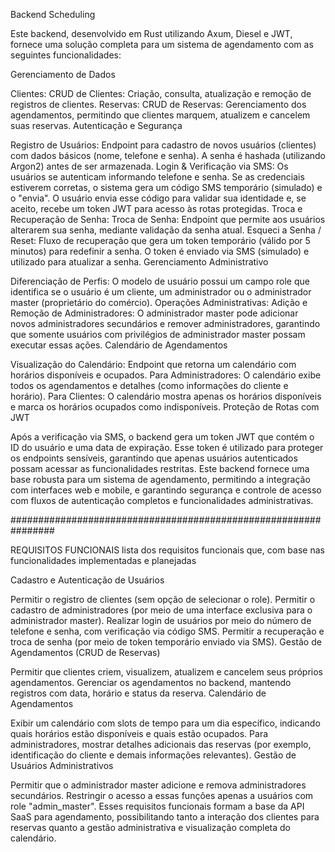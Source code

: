 Backend Scheduling

Este backend, desenvolvido em Rust utilizando Axum, Diesel e JWT, fornece uma solução completa para um sistema de agendamento com as seguintes funcionalidades:

Gerenciamento de Dados

Clientes:
CRUD de Clientes: Criação, consulta, atualização e remoção de registros de clientes.
Reservas:
CRUD de Reservas: Gerenciamento dos agendamentos, permitindo que clientes marquem, atualizem e cancelem suas reservas.
Autenticação e Segurança

Registro de Usuários:
Endpoint para cadastro de novos usuários (clientes) com dados básicos (nome, telefone e senha).
A senha é hashada (utilizando Argon2) antes de ser armazenada.
Login & Verificação via SMS:
Os usuários se autenticam informando telefone e senha.
Se as credenciais estiverem corretas, o sistema gera um código SMS temporário (simulado) e o "envia".
O usuário envia esse código para validar sua identidade e, se aceito, recebe um token JWT para acesso às rotas protegidas.
Troca e Recuperação de Senha:
Troca de Senha: Endpoint que permite aos usuários alterarem sua senha, mediante validação da senha atual.
Esqueci a Senha / Reset: Fluxo de recuperação que gera um token temporário (válido por 5 minutos) para redefinir a senha. O token é enviado via SMS (simulado) e utilizado para atualizar a senha.
Gerenciamento Administrativo

Diferenciação de Perfis:
O modelo de usuário possui um campo role que identifica se o usuário é um cliente, um administrador ou o administrador master (proprietário do comércio).
Operações Administrativas:
Adição e Remoção de Administradores: O administrador master pode adicionar novos administradores secundários e remover administradores, garantindo que somente usuários com privilégios de administrador master possam executar essas ações.
Calendário de Agendamentos

Visualização do Calendário:
Endpoint que retorna um calendário com horários disponíveis e ocupados.
Para Administradores: O calendário exibe todos os agendamentos e detalhes (como informações do cliente e horário).
Para Clientes: O calendário mostra apenas os horários disponíveis e marca os horários ocupados como indisponíveis.
Proteção de Rotas com JWT

Após a verificação via SMS, o backend gera um token JWT que contém o ID do usuário e uma data de expiração.
Esse token é utilizado para proteger os endpoints sensíveis, garantindo que apenas usuários autenticados possam acessar as funcionalidades restritas.
Este backend fornece uma base robusta para um sistema de agendamento, permitindo a integração com interfaces web e mobile, e garantindo segurança e controle de acesso com fluxos de autenticação completos e funcionalidades administrativas.


################################################################


REQUISITOS FUNCIONAIS
lista dos requisitos funcionais que, com base nas funcionalidades implementadas e planejadas

Cadastro e Autenticação de Usuários

Permitir o registro de clientes (sem opção de selecionar o role).
Permitir o cadastro de administradores (por meio de uma interface exclusiva para o administrador master).
Realizar login de usuários por meio do número de telefone e senha, com verificação via código SMS.
Permitir a recuperação e troca de senha (por meio de token temporário enviado via SMS).
Gestão de Agendamentos (CRUD de Reservas)

Permitir que clientes criem, visualizem, atualizem e cancelem seus próprios agendamentos.
Gerenciar os agendamentos no backend, mantendo registros com data, horário e status da reserva.
Calendário de Agendamentos

Exibir um calendário com slots de tempo para um dia específico, indicando quais horários estão disponíveis e quais estão ocupados.
Para administradores, mostrar detalhes adicionais das reservas (por exemplo, identificação do cliente e demais informações relevantes).
Gestão de Usuários Administrativos

Permitir que o administrador master adicione e remova administradores secundários.
Restringir o acesso a essas funções apenas a usuários com role "admin_master".
Esses requisitos funcionais formam a base da API SaaS para agendamento, possibilitando tanto a interação dos clientes para reservas quanto a gestão administrativa e visualização completa do calendário.
